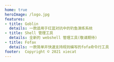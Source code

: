 ```yaml
---
home: true
heroImage: /logo.jpg
features:
- title: Goblin
  details: 一款适用于红蓝对抗中的钓鱼演练系统
- title: Shell 管理工具
  details: 全新的 webshell 管理工具(敬请期待)
- title: Fofax
  details: 一款简单并快速支持规则编写的fofa命令行工具
footer:  Copyright © 2021 xiecat
---
```

